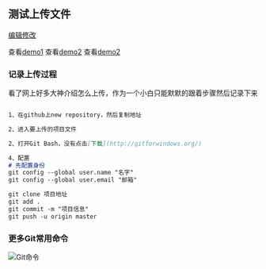 ## 测试上传文件

 [编辑修改](https://github.com/364/Test-demo/edit/master/README.md) 
 
 查看[demo1]()
 查看[demo2]()
 查看[demo2]()
 

### 记录上传过程

看了网上好多大神介绍怎么上传，作为一个小白只能默默的跟着步骤然后记录下来

```markdown

1、在github上new repository，然后复制地址

2、进入要上传的项目文件

2、打开Git Bash，没有点击[下载](http://gitforwindows.org/)

4、配置
# 先配置身份
git config --global user.name "名字"
git config --global user.email "邮箱"

git clone 项目地址
git add . 
git commit -m "项目信息"
git push -u origin master
```
### 更多Git常用命令
![Git命令]()
